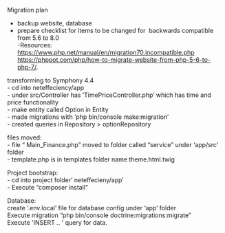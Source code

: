 


Migration plan <br />
- backup website,  database <br />
- prepare checklist for items to be changed for  backwards compatible from 5.6 to 8.0 <br/>
	-Resources:<br />
		https://www.php.net/manual/en/migration70.incompatible.php <br />
		https://phppot.com/php/how-to-migrate-website-from-php-5-6-to-php-7/. <br />


transforming to Symphony 4.4   <br />
	- cd into neteffeciency/app <br />
	-  under src/Controller has  ’TimePriceController.php’ which  has time  and price functionality <br />
	-  make entity called Option in Entity <br />
		- made migrations with ‘php bin/console make:migration’ <br />
		- created queries in  Repository > optionRepository  <br /> 

files moved: <br />
		- file “ Main_Finance.php”  moved to  folder called  “service” under ‘app/src’ folder <br />
		- template.php is in templates folder name theme.html.twig <br />

Project bootstrap:  <br />
	-  cd into project folder’ neteffecieny/app’ <br />
	-  Execute “composer install” <br />

Database: <br />
	create ‘.env.local’ file for database config under ‘app’ folder  <br />
	Execute migration “php bin/console doctrine:migrations:migrate” <br />
	Execute 'INSERT .. ' query for data. <br />


